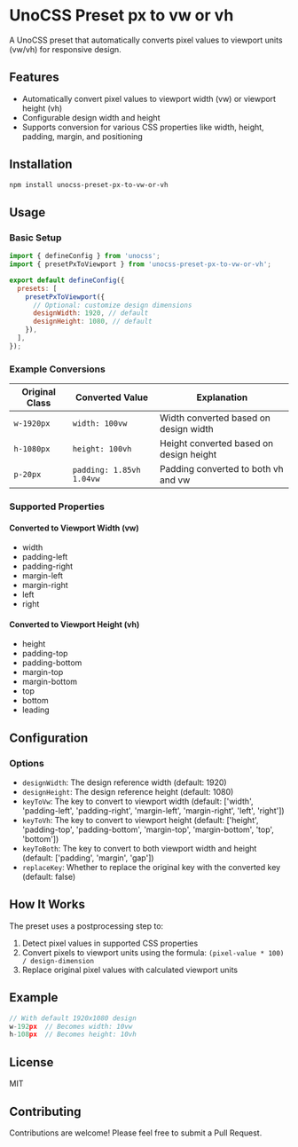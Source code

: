 # UnoCSS Preset px to vw or vh

A UnoCSS preset that automatically converts pixel values to viewport units (vw/vh) for responsive design.

## Features

- Automatically convert pixel values to viewport width (vw) or viewport height (vh)
- Configurable design width and height
- Supports conversion for various CSS properties like width, height, padding, margin, and positioning

## Installation

```bash
npm install unocss-preset-px-to-vw-or-vh
```

## Usage

### Basic Setup

```javascript
import { defineConfig } from 'unocss';
import { presetPxToViewport } from 'unocss-preset-px-to-vw-or-vh';

export default defineConfig({
  presets: [
    presetPxToViewport({
      // Optional: customize design dimensions
      designWidth: 1920, // default
      designHeight: 1080, // default
    }),
  ],
});
```

### Example Conversions

| Original Class | Converted Value          | Explanation                             |
| -------------- | ------------------------ | --------------------------------------- |
| `w-1920px`     | `width: 100vw`           | Width converted based on design width   |
| `h-1080px`     | `height: 100vh`          | Height converted based on design height |
| `p-20px`       | `padding: 1.85vh 1.04vw` | Padding converted to both vh and vw     |

### Supported Properties

#### Converted to Viewport Width (vw)

- width
- padding-left
- padding-right
- margin-left
- margin-right
- left
- right

#### Converted to Viewport Height (vh)

- height
- padding-top
- padding-bottom
- margin-top
- margin-bottom
- top
- bottom
- leading

## Configuration

### Options

- `designWidth`: The design reference width (default: 1920)
- `designHeight`: The design reference height (default: 1080)
- `keyToVw`: The key to convert to viewport width (default: ['width', 'padding-left', 'padding-right', 'margin-left', 'margin-right', 'left', 'right'])
- `keyToVh`: The key to convert to viewport height (default: ['height', 'padding-top', 'padding-bottom', 'margin-top', 'margin-bottom', 'top', 'bottom'])
- `keyToBoth`: The key to convert to both viewport width and height (default: ['padding', 'margin', 'gap'])
- `replaceKey`: Whether to replace the original key with the converted key (default: false)

## How It Works

The preset uses a postprocessing step to:

1. Detect pixel values in supported CSS properties
2. Convert pixels to viewport units using the formula: `(pixel-value * 100) / design-dimension`
3. Replace original pixel values with calculated viewport units

## Example

```javascript
// With default 1920x1080 design
w-192px  // Becomes width: 10vw
h-108px  // Becomes height: 10vh
```

## License

MIT

## Contributing

Contributions are welcome! Please feel free to submit a Pull Request.
